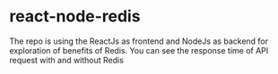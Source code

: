 # react-node-redis
The repo is using the ReactJs as frontend and NodeJs as backend for exploration of benefits of Redis. You can see the response time of  API request with and without Redis
